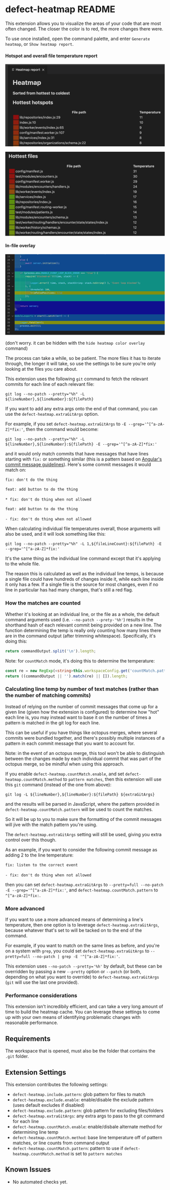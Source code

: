 # defect-heatmap README

This extension allows you to visualize the areas of your code that are most often changed. The closer the color is to red, the more changes there were.

To use once installed, open the command palette, and enter `Generate heatmap`, or `Show heatmap report`.

#### Hotspot and overall file temperature report

![Hotspot heatmap](/images/hotspot_heatmap.png)

![Hottest files heatmap](/images/hottest_files_heatmap.png)

#### In-file overlay

![Heatmap overlay](/images/overlay.png)

(don't worry. it can be hidden with the `hide heatmap color overlay` command)

The process can take a while, so be patient. The more files it has to iterate through, the longer it will take, so use the settings to be sure you're only looking at the files you care about.

This extension uses the following `git` command to fetch the relevant commits for each line of each relevant file:

```shell
git log --no-patch --pretty="%h" -L ${lineNumber},${lineNumber}:${filePath}
```

If you want to add any extra args onto the end of that command, you can use the `defect-heatmap.extraGitArgs` option.

For example, if you set `defect-heatmap.extraGitArgs` to `-E --grep='^[^a-zA-Z]*fix:'`, then the command would become:

```shell
git log --no-patch --pretty="%h" -L ${lineNumber},${lineNumber}:${filePath} -E --grep='^[^a-zA-Z]*fix:'
```

and it would only match commits that have messages that have lines starting with `fix:` or something similar (this is a pattern based on [Angular's commit message guidelines](https://github.com/angular/angular/blob/master/CONTRIBUTING.md)). Here's some commit messages it would match on:

```text
fix: don't do the thing
```

```text
feat: add button to do the thing

* fix: don't do thing when not allowed
```

```text
feat: add button to do the thing

- fix: don't do thing when not allowed
```

When calculating individual file temperatures overall, those arguments will also be used, and it will look something like this:

```shell
git log --no-patch --pretty="%h" -L 1,${fileLineCount}:${filePath} -E --grep='^[^a-zA-Z]*fix:'
```

It's the same thing as the individual line command except that it's applying to the whole file.

The reason this is calculated as well as the individual line temps, is because a single file could have hundreds of changes inside it, while each line inside it only has a few. If a single file is the source for most changes, even if no line in particular has had many changes, that's still a red flag.

### How the matches are counted

Whether it's looking at an individual line, or the file as a whole, the default command arguments used (i.e. `--no-patch --prety-'%h'`) results in the shorthand hash of each relevant commit being provided on a new line. The function determining the temp is really only counting how many lines there are in the command output (after trimming whitespace). Specifically, it's doing this:

```typescript
return commandOutput.split('\n').length;
```

Note: for `countMatch` mode, it's doing this to determine the temperature:

```typescript
const re = new RegExp(<string>this.workspaceConfig.get('countMatch.pattern'), 'g');
return ((commandOutput || '').match(re) || []).length;
```

### Calculating line temp by number of text matches (rather than the number of matching commits)

Instead of relying on the number of commit messages that come up for a given line (given how the extension is configured) to determine how "hot" each line is, you may instead want to base it on the number of times a pattern is matched in the git log for each line.

This can be useful if you have things like octopus merges, where several commits were bundled together, and there's possibly multiple instances of a pattern in each commit message that you want to account for.

Note: in the event of an octopus merge, this tool won't be able to distinguish between the changes made by each individual commit that was part of the octopus merge, so be mindful when using this approach.

If you enable `defect-heatmap.countMatch.enable`, and set `defect-heatmap.countMatch.method` to `pattern matches`, then this extension will use this `git` command (instead of the one from above):

```shell
git log -L ${lineNumber},${lineNumber}:${filePath} ${extraGitArgs}
```

and the results will be parsed in JavaScript, where the pattern provided in `defect-heatmap.countMatch.pattern` will be used to count the matches.

So it will be up to you to make sure the formatting of the commit messages will jive with the match pattern you're using.

The `defect-heatmap.extraGitArgs` setting will still be used, giving you extra control over this though.

As an example, if you want to consider the following commit message as adding 2 to the line temperature:

```text
fix: listen to the correct event

- fix: don't do thing when not allowed
```

then you can set `defect-heatmap.extraGitArgs` to `--pretty=full --no-patch -E --grep='^[^a-zA-Z]*fix:'`, and `defect-heatmap.countMatch.pattern` to `^[^a-zA-Z]*fix:`.

### More advanced

If you want to use a more advanced means of determining a line's temperature, then one option is to leverage `defect-heatmap.extraGitArgs`, because whatever that's set to will be tacked on to the end of the command.

For example, if you want to match on the same lines as before, and you're on a system with `grep`, you could set `defect-heatmap.extraGitArgs` to `--pretty=full --no-patch | grep -E '^[^a-zA-Z]*fix:'`.

This extension uses `--no-patch --pretty='%h'` by default, but these can be overridden by passing a new `--pretty` option or `--patch` (or both, depending on what you want to override) to `defect-heatmap.extraGitArgs` (`git` will use the last one provided).

### Performance considerations

This extension isn't incredibily efficient, and can take a very long amount of time to build the heatmap cache. You can leverage these settings to come up with your own means of identifying problematic changes with reasonable performance.

## Requirements

The workspace that is opened, must also be the folder that contains the `.git` folder.

## Extension Settings

This extension contributes the following settings:

* `defect-heatmap.include.pattern`: glob pattern for files to match
* `defect-heatmap.exclude.enable`: enable/disable the exclude pattern (uses default excludes if disabled)
* `defect-heatmap.exclude.pattern`: glob pattern for excluding files/folders
* `defect-heatmap.extraGitArgs`: any extra args to pass to the git command for each line
* `defect-heatmap.countMatch.enable`: enable/disbale alternate method for determining line temp
* `defect-heatmap.countMatch.method`: base line temperature off of pattern matches, or line counts from command output
* `defect-heatmap.countMatch.pattern`: pattern to use if `defect-heatmap.countMatch.method` is set to `pattern matches`

## Known Issues

* No automated checks yet.
